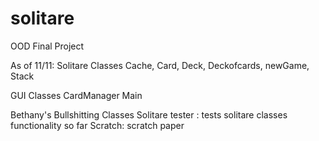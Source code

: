 # solitare
OOD Final Project

As of 11/11:
Solitare Classes
  Cache, Card, Deck, Deckofcards, newGame, Stack
  
GUI Classes
  CardManager
  Main
  
Bethany's Bullshitting Classes
  Solitare tester : tests solitare classes functionality so far
  Scratch: scratch paper
  
